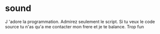 # sound
J 'adore la programmation. Admirez seulement le script. Si tu veux le code source tu n'as qu'a me contacter mon frere et je te balance. Trop fun
